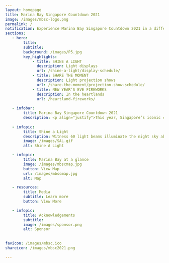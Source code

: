 ```yaml
---
layout: homepage
title: Marina Bay Singapore Countdown 2021
image: /images/mbsc-logo.png
permalink: /
notification: Experience Marina Bay Singapore Countdown 2021 in a different light!
sections:
   - hero:
        title: 
        subtitle: 
        background: /images/P5.jpg
        key_highlights:
            - title: SHINE A LIGHT 
              description: Light displays
              url: /shine-a-light/display-schedule/
            - title: SHARE THE MOMENT
              description: Light projection shows
              url: /share-the-moment/projection-show-schedule/
            - title: NEW YEAR’S EVE FIREWORKS
              description: In the heartlands
              url: /heartland-fireworks/
                        
   - infobar:
        title: Marina Bay Singapore Countdown 2021 
        description: <p align="justify">This year, Singapore’s iconic countdown event, Marina Bay Singapore Countdown (MBSC) 2021, takes on a different format to bring people from all walks of life together to reflect on 2020 and to celebrate our hopes and aspirations for the coming year.</p>
   
   - infopic:
        title: Shine a Light 
        description: Witness 60 light beams illuminate the night sky above The Promontory for Shine a Light! Designed to symbolise unity, positivity and resilience, the display represents a guiding beacon that underpins Singapore’s spirit.
        image: /images/SAL.gif
        alt: Shine A Light

   - infopic:
        title: Marina Bay at a glance
        image: /images/mbscmap.jpg
        button: View Map
        url: /images/mbscmap.jpg
        alt: Map 

   - resources:
        title: Media
        subtitle: Learn more
        button: View More  

   - infopic:
        title: Acknowledgements
        subtitle:
        image: /images/sponsor.png
        alt: Sponsor
      
        
favicon: /images/mbsc.ico
shareicon: /images/mbsc2021.png        
       
---
```

